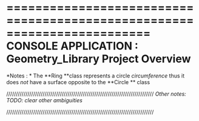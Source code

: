 ========================================================================
    CONSOLE APPLICATION : Geometry_Library Project Overview
========================================================================
*Notes : * The **Ring **class represents a circle *circumference* thus it does *not* have a surface opposite to the **Circle ** class

/////////////////////////////////////////////////////////////////////////////
*Other notes: *TODO: clear other ambiguities**




/////////////////////////////////////////////////////////////////////////////
